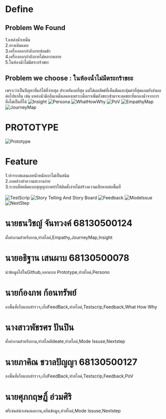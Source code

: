 # Define
## Problem We Found 
1.แหล่งน้ำเหม็น<br>
2.ทางเดินแคบ<br>
3.เครื่องออกกำลังกายซ่อมช้า<br>
4.เครื่องออกกำลังกายไม่หลากหลาย<br>
5.ในห้องน้ำไม่มีตระกร้าขยะ<br>
## Problem we choose : ในห้องน้ำไม่มีตระกร้าขยะ
เพราะว่าเป็นปัญหาที่แก้ได้ที่ง่ายสุด ประหยัดงบที่สุด แต่ได้ผลลัพธ์ที่เห็นชัดและคุ้มค่าที่สุดแถมยังส่งผลต่อไปหาอื่น เช่น แหล่งน้ำมีกลิ่นเหม็นลดลงเพราะเมื่อเราเพิ่มถังขยะเข้ามาจะลดขยะที่ตกลงน้ำจากการทิ้งไม่เป็นที่ได้
![Insight](DT_IMGDATA/Insight.png)
![Persona](DT_IMGDATA/Persona.png)
![WhatHowWhy](DT_IMGDATA/WHW.png)
![PoV](DT_IMGDATA/POV.png)
![EmpathyMap](DT_IMGDATA/EmpathyMap.png)
![JourneyMap](DT_IMGDATA/JourneyMap.png)
# PROTOTYPE
![Prototype](DT_IMGDATA/Bin_Next.jpg)
# Feature
1.ทำจากสแตนเลทน้ำหนักเบาไม่เป็นสนิม<Br>
2.ถอดล้างทำความสะอาดง่าย<Br>
3.ระบบล็ฮคติดแบบสุญญากาศทำให้ติดตั้งง่ายไม่สร้างความเสียหายต่อพื้นที่<Br><Br>
![TestScrip](DT_IMGDATA/Script.png)
![Story Telling And Story Board](DT_IMGDATA/StoryTellingAndStoryBoard.png)
![Feedback](DT_IMGDATA/Feedback.png)
![ModeIssue](DT_IMGDATA/ModeIssue.png)
![NextStep](DT_IMGDATA/NextStep.png)

# นายธนวิชญ์ จันทวงค์ 68130500124
ตั้งคำถามสำหรับถาม,ทำสไลด์,Empathy,JourneyMap,Insight
# นายอธิฐาน เสนผาบ 68130500078
นำข้อมูลใส่ในGithub,ออกแบบ Prototype,ทำสไลด์,Persono
# นายก้องภพ ก้อนทรัพย์ 
ลงพื้นที่เก็บแบบสำรวจ,เก็บFeedBack,ทำสไลด์,Testscrip,Feedback,What How Why
# นางสาวพัชรศร ปันปิน 
ตั้งคำถามสำหรับถาม,ทำสไลด์Ideate,ทำสไลด์,Mode Issuse,Nextstep
# นายภาคิณ ชวาลปัญญา 68130500127
ลงพื้นที่เก็บแบบสำรวจ,เก็บFeedBack,ทำสไลด์,Testscrip,Feedback,PoV
# นายศุภกฤษฏิ์ อ่วมศิริ 
พรีเซนต์นำเสนอผลงาน,คลีนข้อมูล,ทำสไลด์,Mode Issuse,Nextstep

